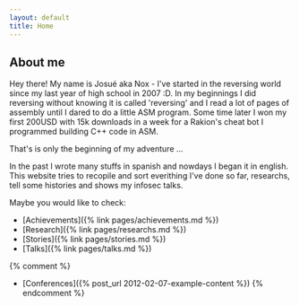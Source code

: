 ```yaml
---
layout: default
title: Home
---
```


## About me

Hey there! My name is Josué aka Nox - I've started in the reversing world since my last year of high school in 2007 :D. In my beginnings I did reversing without knowing it is called 'reversing' and I read a lot of pages of assembly until I dared to do a little ASM program. Some time later I won my first 200USD with 15k downloads in a week for a Rakion's cheat bot I programmed building C++ code in ASM.
<br/>

That's is only the beginning of my adventure ...
<br/>

In the past I wrote many stuffs in spanish and nowdays I began it in english. This website tries to recopile and sort everithing I've done so far, researchs, tell some histories and shows my infosec talks.

Maybe you would like to check:

* [Achievements]({% link pages/achievements.md %})
* [Research]({% link pages/researchs.md %})
* [Stories]({% link pages/stories.md %})
* [Talks]({% link pages/talks.md %})

{% comment %}
* [Conferences]({% post_url 2012-02-07-example-content %})
{% endcomment %}

